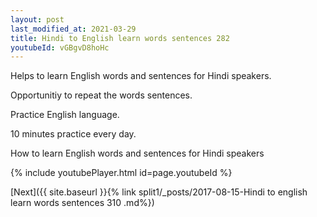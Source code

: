 ```yaml
---
layout: post
last_modified_at: 2021-03-29
title: Hindi to English learn words sentences 282 
youtubeId: vGBgvD8hoHc
---
```

 
 
Helps to learn English words and sentences for Hindi speakers.

Opportunitiy to repeat the words sentences. 

Practice English language. 
 
10 minutes practice every day. 
 
How to learn English words and sentences for Hindi speakers 
 
{% include youtubePlayer.html id=page.youtubeId %}
 
 
[Next]({{ site.baseurl }}{% link  split1/_posts/2017-08-15-Hindi to english learn words sentences 310 .md%})
 
